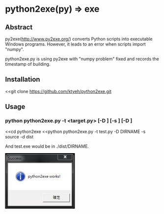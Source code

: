 # python2exe(py) => exe

## Abstract

py2exe(http://www.py2exe.org/) converts Python scripts into executable Windows programs. However, it leads to an error when scripts import "numpy".

python2exe.py is using py2exe with "numpy problem" fixed and records the timestamp of building.

## Installation

&lt;&lt;git clone https://github.com/ktyeh/python2exe.git

## Usage

### python python2exe.py -t <target.py> [-D <dirname>] [-s <source>] [-D <destination>]

&lt;&lt;cd python2exe
&lt;&lt;python python2exe.py -t test.py -D DIRNAME -s source -d dist

And test.exe would be in ./dist/DIRNAME.

![alt tag](https://github.com/ktyeh/python2exe/blob/master/success.jpg)